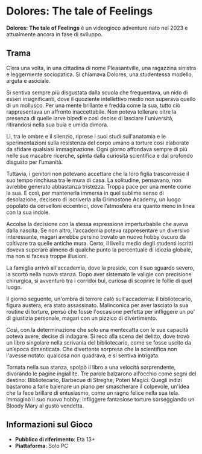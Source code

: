 # Dolores: The tale of Feelings

**Dolores: The tale of Feelings** è un videogioco adventure nato nel 2023 e attualmente ancora in fase di sviluppo. 

## Trama
C’era una volta, in una cittadina di nome Pleasantville, una ragazzina sinistra e leggermente sociopatica. Si chiamava Dolores, una studentessa modello, arguta e asociale.

Si sentiva sempre più disgustata dalla scuola che frequentava, un nido di esseri insignificanti, dove il quoziente intellettivo medio non superava quello di un mollusco. Per una mente brillante e fredda come la sua, tutto ciò rappresentava un affronto inaccettabile. Non poteva tollerare oltre la presenza di quelle larve bipedi e così decise di lasciare l'università, ritirandosi nella sua buia e umida dimora.

Lì, tra le ombre e il silenzio, riprese i suoi studi sull'anatomia e le sperimentazioni sulla resistenza del corpo umano a torture così elaborate da sfidare qualsiasi immaginazione. Ogni giorno affondava sempre di più nelle sue macabre ricerche, spinta dalla curiosità scientifica e dal profondo disgusto per l’umanità.

Tuttavia, i genitori non potevano accettare che la loro figlia trascorresse il suo tempo rinchiusa tra le mura di casa. La solitudine, pensavano, non avrebbe generato abbastanza tristezza. Troppa pace per una mente come la sua. E così, per mantenerla immersa in quel sublime senso di desolazione, decisero di iscriverla alla Grimostone Academy, un luogo popolato da cervelloni eccentrici, dove l’atmosfera era quanto meno in linea con la sua indole.

Accolse la decisione con la stessa espressione imperturbabile che aveva dalla nascita. Se non altro, l’accademia poteva rappresentare un diversivo interessante, magari avrebbe persino trovato un nuovo hobby oscuro da coltivare tra quelle antiche mura. Certo, il livello medio degli studenti iscritti doveva superare almeno di qualche punto la percentuale di idiozia globale, ma non si faceva troppe illusioni.

La famiglia arrivò all'accademia, dove la preside, con il suo sguardo severo, la scortò nella nuova stanza. Dopo aver sistemato le valigie con precisione chirurgica, si avventurò tra i corridoi bui, curiosa di scoprire le follie di quel luogo.

Il giorno seguente, un'ombra di terrore calò sull'accademia: il bibliotecario, figura austera, era stato assassinato. Malinconica per aver lasciato la sua routine di torture, pensò che fosse l'occasione perfetta per infliggere un po' di giustizia personale, magari con un pizzico di divertimento.

Così, con la determinazione che solo una mentecatta con le sue capacità poteva avere, decise di indagare. Si recò alla scena del delitto, dove trovò un libro singolare nella scrivania del bibliotecario, come se fosse uscito da un’epoca dimenticata. Che divertente sorpresa che la scientifica non l'avesse notato: qualcosa non quadrava, e si sentiva intrigata.

Tornata nella sua stanza, spolpò il libro a una velocità sorprendente, divorando le pagine ingiallite. Tre parole balzarono all’occhio come segni del destino: Bibliotecario, Barbecue di Streghe, Poteri Magici. Quegli indizi bastarono a farle balenare un piano per smascherare il colpevole, un'idea che la fece brillare di entusiasmo, come un ragno felice nella sua tela. Immaginò il suo nuovo hobby: infliggere fantasiose torture sorseggiando un Bloody Mary al gusto vendetta.

## Informazioni sul Gioco

* **Pubblico di riferimento**: Età 13+
* **Piattaforma**: Solo PC
